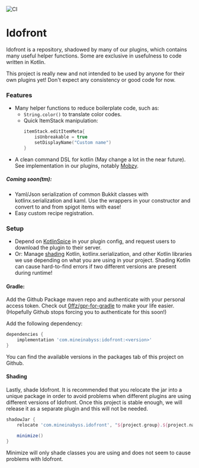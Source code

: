 ![CI](https://github.com/MineInAbyss/Idofront/workflows/Java%20CI/badge.svg)
# Idofront

Idofront is a repository, shadowed by many of our plugins, which contains many useful helper functions. Some are exclusive in usefulness to code written in Kotlin.

This project is really new and not intended to be used by anyone for their own plugins yet! Don't expect any consistency or good code for now.

### Features

- Many helper functions to reduce boilerplate code, such as:
    - `String.color()` to translate color codes.
    - Quick ItemStack manipulation:
        ```kotlin
        itemStack.editItemMeta{
            isUnbreakable = true
            setDisplayName("Custom name")
        }
        ```
- A clean command DSL for kotlin (May change a lot in the near future). See implementation in our plugins, notably [Mobzy](https://github.com/MineInAbyss/Mobzy/blob/master/src/main/java/com/mineinabyss/mobzy/MobzyCommands.kt).

##### Coming soon(tm):

- Yaml/Json serialization of common Bukkit classes with kotlinx.serialization and kaml. Use the wrappers in your constructor and convert to and from spigot items with ease!
- Easy custom recipe registration.


### Setup

- Depend on [KotlinSpice](https://github.com/MineInAbyss/KotlinSpice) in your plugin config, and request users to download
the plugin to their server.
- Or: Manage [shading](https://imperceptiblethoughts.com/shadow/) Kotlin, kotlinx.serialization, and other Kotlin libraries we use depending on what you are using in your project. Shading Kotlin can cause hard-to-find errors if two different versions are present during runtime! 

#### Gradle:

Add the Github Package maven repo and authenticate with your personal access token. Check out [0ffz/gpr-for-gradle](https://github.com/0ffz/gpr-for-gradle) to make your life easier. (Hopefully Github stops forcing you to authenticate for this soon!)

Add the following dependency:

```groovy
dependencies {
    implementation 'com.mineinabyss:idofront:<version>'
}
```

You can find the available versions in the packages tab of this project on Github.

#### Shading

Lastly, shade Idofront. It is recommended that you relocate the jar into a unique package in order to avoid problems when different plugins are using different versions of Idofront. Once this project is stable enough, we will release it as a separate plugin and this will not be needed. 

```groovy
shadowJar {
    relocate 'com.mineinabyss.idofront', "${project.group}.${project.name}.idofront".toLowerCase()

    minimize()
}
```

Minimize will only shade classes you are using and does not seem to cause problems with Idofront.